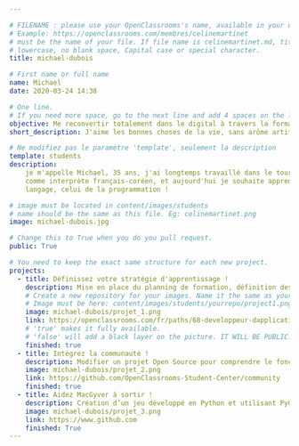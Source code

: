 ```yaml
---

# FILENAME : please use your OpenClassrooms's name, available in your url.
# Example: https://openclassrooms.com/membres/celinemartinet
# must be the name of your file. If file name is celinemartinet.md, title is celinemartinet.
# lowercase, no blank space, Capital case or special character.
title: michael-dubois

# First name or full name
name: Michael
date: 2020-03-24 14:38

# One line.
# If you need more space, go to the next line and add 4 spaces on the left, as in 'description'.
objective: Me reconvertir totalement dans le digital à travers la formation DA Python
short_description: J'aime les bonnes choses de la vie, sans arôme artificiel !

# Ne modifiez pas le paramètre 'template', seulement la description
template: students
description:
    je m'appelle Michael, 35 ans, j'ai longtemps travaillé dans le tourisme et la vente
    comme interprète français-coréen, et aujourd'hui je souhaite apprendre un nouveau
    langage, celui de la programmation !

# image must be located in content/images/students
# name should be the same as this file. Eg: celinemartinet.png
image: michael-dubois.jpg

# Change this to True when you do you pull request.
public: True

# You need to keep the exact same structure for each new project.
projects:
  - title: Définissez votre stratégie d'apprentissage !
    description: Mise en place du planning de formation, définition des objectifs et présentation sur le réseau WorkPlace
    # Create a new repository for your images. Name it the same as your nickname and profile picture.
    # Image must be here: content/images/students/yourrepo/project1.png
    image: michael-dubois/projet_1.png
    link: https://openclassrooms.com/fr/paths/68-developpeur-dapplication-python
    # 'true' makes it fully available.
    # 'false' will add a black layer on the picture. IT WILL BE PUBLIC!
    finished: true
  - title: Intégrez la communauté !
    description: Modifier un projet Open Source pour comprendre le fonctionnement de Git, de Github et des PR.
    image: michael-dubois/projet_2.png
    link: https://github.com/OpenClassrooms-Student-Center/community
    finished: true
  - title: Aidez MacGyver à sortir !
    description: Création d’un jeu développé en Python et utilisant PyGame.
    image: michael-dubois/projet_3.png
    link: https://www.github.com
    finished: True
---
```

